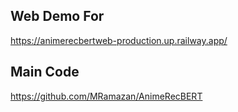 ## Web Demo For
https://animerecbertweb-production.up.railway.app/

## Main Code
https://github.com/MRamazan/AnimeRecBERT

